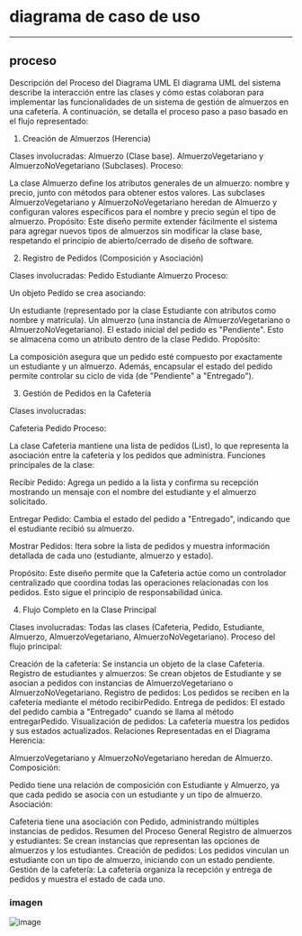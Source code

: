 # diagrama de caso de uso
------

## proceso

Descripción del Proceso del Diagrama UML
El diagrama UML del sistema describe la interacción entre las clases y cómo estas colaboran para implementar las funcionalidades de un sistema de gestión de almuerzos en una cafetería. A continuación, se detalla el proceso paso a paso basado en el flujo representado:

1. Creación de Almuerzos (Herencia)

Clases involucradas:
Almuerzo (Clase base).
AlmuerzoVegetariano y AlmuerzoNoVegetariano (Subclases).
Proceso:

La clase Almuerzo define los atributos generales de un almuerzo: nombre y precio, junto con métodos para obtener estos valores.
Las subclases AlmuerzoVegetariano y AlmuerzoNoVegetariano heredan de Almuerzo y configuran valores específicos para el nombre y precio según el tipo de almuerzo.
Propósito:
Este diseño permite extender fácilmente el sistema para agregar nuevos tipos de almuerzos sin modificar la clase base, respetando el principio de abierto/cerrado de diseño de software.

2. Registro de Pedidos (Composición y Asociación)

Clases involucradas:
Pedido
Estudiante
Almuerzo
Proceso:

Un objeto Pedido se crea asociando:

Un estudiante (representado por la clase Estudiante con atributos como nombre y matrícula).
Un almuerzo (una instancia de AlmuerzoVegetariano o AlmuerzoNoVegetariano).
El estado inicial del pedido es "Pendiente". Esto se almacena como un atributo dentro de la clase Pedido.
Propósito:

La composición asegura que un pedido esté compuesto por exactamente un estudiante y un almuerzo. Además, encapsular el estado del pedido permite controlar su ciclo de vida (de "Pendiente" a "Entregado").

3. Gestión de Pedidos en la Cafetería

Clases involucradas:

Cafeteria
Pedido
Proceso:

La clase Cafeteria mantiene una lista de pedidos (List<Pedido>), lo que representa la asociación entre la cafetería y los pedidos que administra.
Funciones principales de la clase:

Recibir Pedido:
Agrega un pedido a la lista y confirma su recepción mostrando un mensaje con el nombre del estudiante y el almuerzo solicitado.

Entregar Pedido:
Cambia el estado del pedido a "Entregado", indicando que el estudiante recibió su almuerzo.

Mostrar Pedidos:
Itera sobre la lista de pedidos y muestra información detallada de cada uno (estudiante, almuerzo y estado).

Propósito:
Este diseño permite que la Cafeteria actúe como un controlador centralizado que coordina todas las operaciones relacionadas con los pedidos. Esto sigue el principio de responsabilidad única.

4. Flujo Completo en la Clase Principal

Clases involucradas:
Todas las clases (Cafeteria, Pedido, Estudiante, Almuerzo, AlmuerzoVegetariano, AlmuerzoNoVegetariano).
Proceso del flujo principal:

Creación de la cafetería:
Se instancia un objeto de la clase Cafeteria.
Registro de estudiantes y almuerzos:
Se crean objetos de Estudiante y se asocian a pedidos con instancias de AlmuerzoVegetariano o AlmuerzoNoVegetariano.
Registro de pedidos:
Los pedidos se reciben en la cafetería mediante el método recibirPedido.
Entrega de pedidos:
El estado del pedido cambia a "Entregado" cuando se llama al método entregarPedido.
Visualización de pedidos:
La cafetería muestra los pedidos y sus estados actualizados.
Relaciones Representadas en el Diagrama
Herencia:

AlmuerzoVegetariano y AlmuerzoNoVegetariano heredan de Almuerzo.
Composición:

Pedido tiene una relación de composición con Estudiante y Almuerzo, ya que cada pedido se asocia con un estudiante y un tipo de almuerzo.
Asociación:

Cafeteria tiene una asociación con Pedido, administrando múltiples instancias de pedidos.
Resumen del Proceso General
Registro de almuerzos y estudiantes: Se crean instancias que representan las opciones de almuerzos y los estudiantes.
Creación de pedidos: Los pedidos vinculan un estudiante con un tipo de almuerzo, iniciando con un estado pendiente.
Gestión de la cafetería: La cafetería organiza la recepción y entrega de pedidos y muestra el estado de cada uno.

### imagen

![image](https://github.com/user-attachments/assets/c0a289fe-4dbb-48aa-aa7f-58210be68436)

